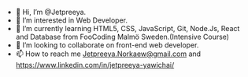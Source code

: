 - 👋 Hi, I’m @Jetpreeya.
- 👀 I’m interested in Web Developer. 
- 🌱 I’m currently learning HTML5, CSS, JavaScript, Git, Node.Js, React and Database from FooCoding Malmö Sweden.(Intensive Course)
- 💞️ I’m looking to collaborate on front-end web developer.
- 📫 How to reach me Jetpreeya.Norkaew@gmail.com and https://www.linkedin.com/in/jetpreeya-yawichai/

<!---
Jetpreeya/Jetpreeya is a ✨ special ✨ repository because its `README.md` (this file) appears on your GitHub profile.
You can click the Preview link to take a look at your changes.
--->
